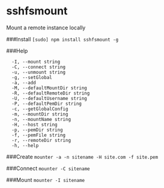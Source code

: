 # sshfsmount
Mount a remote instance locally

###Install
`[sudo] npm install sshfsmount -g`

###Help
```
  -I, --mount string
  -C, --connect string
  -u, --unmount string
  -g, --setGlobal
  -a, --add
  -M, --defaultMountDir string
  -R, --defaultRemoteDir string
  -U, --defaultUsername string
  -P, --defaultPemDir string
  -c, --getGlobalConfig
  -m, --mountDir string
  -n, --mountName string
  -H, --host string
  -p, --pemDir string
  -f, --pemFile string
  -r, --remoteDir string
  -h, --help
 ```

###Create
`mounter -a -n sitename -H site.com -f site.pem`

###Connect
`mounter -C sitename`

###Mount
`mounter -I sitename`